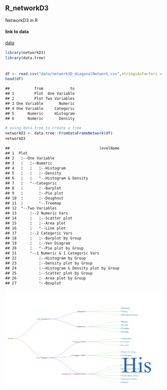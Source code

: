 R\_networkD3
------------

NetworkD3 in R

#### link to data

[data](data/network3D_diagonalNetwork.csv)

``` r
library(networkD3)
library(data.tree)


df <- read.csv("data/network3D_diagonalNetwork.csv",stringsAsFactors = FALSE)
head(df)
```

    ##           from            to
    ## 1         Plot  One Variable
    ## 2         Plot Two Variables
    ## 3 One Variable       Numeric
    ## 4 One Variable     Categoric
    ## 5      Numeric     Histogram
    ## 6      Numeric       Density

``` r
# using data.tree to create a tree
networkD3 <- data.tree::FromDataFrameNetwork(df)
networkD3
```

    ##                                        levelName
    ## 1  Plot                                         
    ## 2   ¦--One Variable                             
    ## 3   ¦   ¦--Numeric                              
    ## 4   ¦   ¦   ¦--Histogram                        
    ## 5   ¦   ¦   ¦--Density                          
    ## 6   ¦   ¦   °--Histogram & Density              
    ## 7   ¦   °--Categoric                            
    ## 8   ¦       ¦--Barplot                          
    ## 9   ¦       ¦--Pie plot                         
    ## 10  ¦       ¦--Doughnut                         
    ## 11  ¦       °--Treemap                          
    ## 12  °--Two Variables                            
    ## 13      ¦--2 Numeric Vars                       
    ## 14      ¦   ¦--Scatter plot                     
    ## 15      ¦   ¦--Area plot                        
    ## 16      ¦   °--Line plot                        
    ## 17      ¦--2 Categoric Vars                     
    ## 18      ¦   ¦--Barplot by Group                 
    ## 19      ¦   ¦--Ven Diagram                      
    ## 20      ¦   °--Pie plot by Group                
    ## 21      °--1 Numeric & 1 Categoric Vars         
    ## 22          ¦--Histogram by Group               
    ## 23          ¦--Density plot by Group            
    ## 24          ¦--Histogram & Density plot by Group
    ## 25          ¦--Scatter plot by Group            
    ## 26          ¦--Area plot by Group               
    ## 27          °--Boxplot

![plot](plot/network3D_diagonalNetwork.png)
